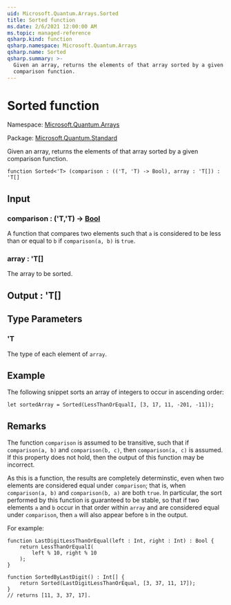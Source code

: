 ```yaml
---
uid: Microsoft.Quantum.Arrays.Sorted
title: Sorted function
ms.date: 2/6/2021 12:00:00 AM
ms.topic: managed-reference
qsharp.kind: function
qsharp.namespace: Microsoft.Quantum.Arrays
qsharp.name: Sorted
qsharp.summary: >-
  Given an array, returns the elements of that array sorted by a given
  comparison function.
---
```


# Sorted function

Namespace: [Microsoft.Quantum.Arrays](xref:Microsoft.Quantum.Arrays)

Package: [Microsoft.Quantum.Standard](https://nuget.org/packages/Microsoft.Quantum.Standard)


Given an array, returns the elements of that array sorted by a givencomparison function.

```qsharp
function Sorted<'T> (comparison : (('T, 'T) -> Bool), array : 'T[]) : 'T[]
```


## Input

### comparison : ('T,'T) -> [Bool](xref:microsoft.quantum.lang-ref.bool)

A function that compares two elements such that `a` is considered tobe less than or equal to `b` if `comparison(a, b)` is `true`.


### array : 'T[]

The array to be sorted.



## Output : 'T[]



## Type Parameters

### 'T

The type of each element of `array`.

## Example

The following snippet sorts an array of integers to occur in ascendingorder:```qsharplet sortedArray = Sorted(LessThanOrEqualI, [3, 17, 11, -201, -11]);```

## Remarks

The function `comparison` is assumed to be transitive, such thatif `comparison(a, b)` and `comparison(b, c)`, then `comparison(a, c)`is assumed. If this property does not hold, then the output of thisfunction may be incorrect.As this is a function, the results are completely determinstic, evenwhen two elements are considered equal under `comparison`;that is, when `comparison(a, b)` and `comparison(b, a)` are both `true`.In particular, the sort performed by this function is guaranteed to bestable, so that if two elements `a` and `b` occur in that order within`array` and are considered equal under `comparison`, then `a` will alsoappear before `b` in the output.For example:```qsharpfunction LastDigitLessThanOrEqual(left : Int, right : Int) : Bool {    return LessThanOrEqualI(        left % 10, right % 10    );}function SortedByLastDigit() : Int[] {    return Sorted(LastDigitLessThanOrEqual, [3, 37, 11, 17]);}// returns [11, 3, 37, 17].```